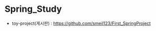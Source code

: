 # Spring_Study

*  toy-project(게시판) : https://github.com/smeil123/First_SpringProject
<!--stackedit_data:
eyJoaXN0b3J5IjpbMjU2MDI3ODk3XX0=
-->